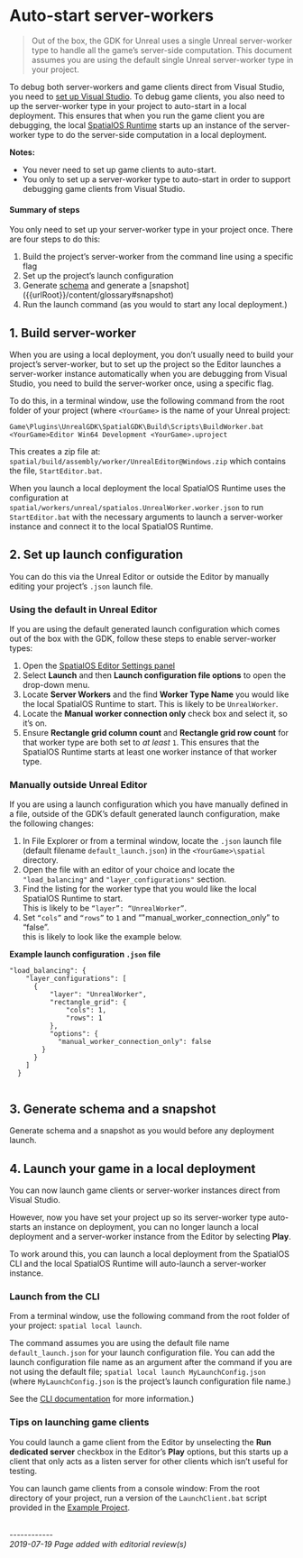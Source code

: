 # Auto-start server-workers 

> Out of the box, the GDK for Unreal uses a single Unreal server-worker type to handle all the game’s server-side computation. This document assumes you are using the default single Unreal server-worker type in your project.

To debug both server-workers and game clients direct from Visual Studio, you need to [set up Visual Studio]({{urlRoot}}/content/workflows/set-up-vs). To debug game clients, you also need to up the server-worker type in your project to auto-start in a local deployment. This ensures that when you run the game client you are debugging, the local [SpatialOS Runtime]({{urlRoot}}/content/glossary#spatialos-runtime) starts up an instance of the server-worker type to do the server-side computation in a local deployment. 

**Notes:**

* You never need to set up game clients to auto-start.
* You only to set up a server-worker type to auto-start in order to support debugging game clients from Visual Studio.

#### Summary of steps

You only need to set up your server-worker type in your project once. There are four steps to do this:
  
1. Build the project’s server-worker from the command line using a specific flag 
1. Set up the project’s launch configuration
1. Generate [schema]({{urlRoot}}/content/glossary#schema) and generate a [snapshot] ({{urlRoot}}/content/glossary#snapshot) 
1. Run the launch command (as you would to start any local deployment.)

## 1. Build server-worker

When you are using a local deployment, you don’t usually need to build your project’s server-worker, but to set up the project so the Editor launches a server-worker instance automatically when you are debugging from Visual Studio, you need to build the server-worker once, using a specific flag. 

To do this, in a terminal window, use the following command from the root folder of your project (where `<YourGame>` is the name of your Unreal project:

```
Game\Plugins\UnrealGDK\SpatialGDK\Build\Scripts\BuildWorker.bat <YourGame>Editor Win64 Development <YourGame>.uproject
```

This creates a zip file at: `spatial/build/assembly/worker/UnrealEditor@Windows.zip` which contains the file, `StartEditor.bat`. 

When you launch a local deployment the local SpatialOS Runtime uses the configuration at `spatial/workers/unreal/spatialos.UnrealWorker.worker.json` to run `StartEditor.bat` with the necessary arguments to launch a server-worker instance and connect it to the local SpatialOS Runtime.

## 2. Set up launch configuration
You can do this via the Unreal Editor or outside the Editor by manually editing your project’s `.json` launch file.

### Using the default in Unreal Editor
If you are using the default generated launch configuration which comes out of the box with the GDK, follow these steps to enable server-worker types:

1. Open the [SpatialOS Editor Settings panel]({{urlRoot}}/content/unreal-editor-interface/editor-settings)
1. Select **Launch** and then **Launch configuration file options** to open the drop-down menu. 
1. Locate **Server Workers** and the find **Worker Type Name** you would like the local SpatialOS Runtime to start. This is likely to be `UnrealWorker`.
1. Locate the **Manual worker connection only** check box and select it, so it’s on.
1. Ensure  **Rectangle grid column count** and **Rectangle grid row count** for that worker type are both set to _at least_ `1`.  This ensures that the SpatialOS Runtime starts at least one worker instance of that worker type. 
 
### Manually outside Unreal Editor 

If you are using a launch configuration which you have manually defined in a file, outside of the GDK’s default generated launch configuration, make the following changes:

1. In File Explorer or from a terminal window, locate the `.json` launch file (default filename `default_launch.json`) in the `<YourGame>\spatial` directory.
1. Open the file with an editor of your choice and locate the `"load_balancing"` and `"layer_configurations"` section.
1. Find the listing for the worker type that you would like the local SpatialOS Runtime to start. </br> This is likely to be `“layer”: “UnrealWorker”`.
1. Set `“cols”` and `“rows”` to `1` and “"manual_worker_connection_only” to “false”. </br> this is likely to look like the example below.

**Example launch configuration `.json` file**</br>

```
"load_balancing": {
    "layer_configurations": [
      {
          "layer": "UnrealWorker",
          "rectangle_grid": {
              "cols": 1,
              "rows": 1
          },
          "options": {
            "manual_worker_connection_only": false
        }
      }
    ]
  }


```
## 3. Generate schema and a snapshot

Generate schema and a snapshot as you would before any deployment launch.

## 4. Launch your game in a local deployment

You can now launch game clients or server-worker instances direct from Visual Studio.

However, now you have set your project up so its server-worker type auto-starts an instance on deployment, you can no longer launch a local deployment and a server-worker instance from the Editor by selecting **Play**. 

To work around this, you can launch a local deployment from the SpatialOS CLI and the local SpatialOS Runtime will auto-launch a server-worker instance. 

### Launch from the CLI

From a terminal window, use the following command from the root folder of your project:  `spatial local launch`. 

The command assumes you are using the default file name `default_launch.json` for your launch configuration file. You can add the launch configuration file name as an argument after the command if you are not using the default file; `spatial local launch MyLaunchConfig.json` (where `MyLaunchConfig.json` is the project’s launch configuration file name.)

See the [CLI documentation](https://docs.improbable.io/reference/latest/shared/spatial-cli/spatial-local-launch#spatial-local-launch) for more information.)

### Tips on launching game clients

You could launch a game client from the Editor by unselecting the **Run dedicated server** checkbox in the Editor’s **Play** options, but this starts up a client that only acts as a listen server for other clients which isn’t useful for testing. </br>

You can launch game clients from a console window: From the root directory of your project, run a version of the  `LaunchClient.bat` script provided in the [Example Project]({{urlRoot}}//content/get-started/example-project/exampleproject-setup).

 



<br/>------------<br/>
_2019-07-19 Page added with editorial review(s)_
